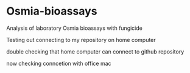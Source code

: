 # Osmia-bioassays
Analysis of laboratory Osmia bioassays with fungicide

Testing out connecting to my repository on home computer

double checking that home computer can connect to github repository


now checking conncetion with office mac